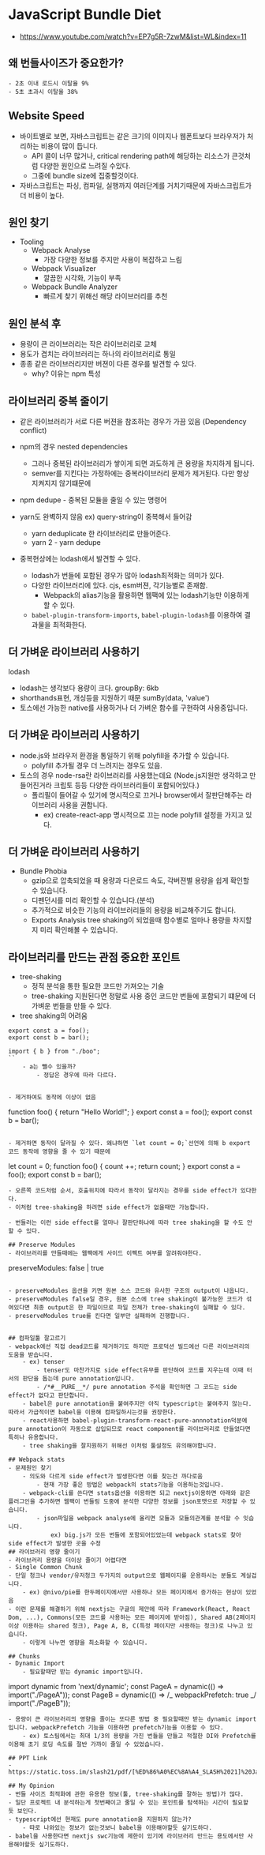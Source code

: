 # JavaScript Bundle Diet

- https://www.youtube.com/watch?v=EP7g5R-7zwM&list=WL&index=11

## 왜 번들사이즈가 중요한가?

    - 2초 이내 로드시 이탈율 9%
    - 5초 초과시 이탈율 38%

## Website Speed

- 바이트별로 보면, 자바스크립트는 같은 크기의 이미지나 웹폰트보다 브라우저가 처리하는 비용이 많이 듭니다.
  - API 콜이 너무 많거나, critical rendering path에 해당하는 리소스가 큰것처럼 다양한 원인으로 느려질 수있다.
  - 그중에 bundle size에 집중할것이다.
- 자바스크립트는 파싱, 컴파일, 실행까지 여러단계를 거치기때문에 자바스크립트가 더 비용이 높다.

## 원인 찾기

- Tooling
  - Webpack Analyse
    - 가장 다양한 정보를 주지만 사용이 복잡하고 느림
  - Webpack Visualizer
    - 깔끔한 시각화, 기능이 부족
  - Webpack Bundle Analyzer
    - 빠르게 찾기 위해선 해당 라이브러리를 추천

## 원인 분석 후

- 용량이 큰 라이브러리는 작은 라이브러리로 교체
- 용도가 겹치는 라이브러리는 하나의 라이브러리로 통일
- 종종 같은 라이브러리지만 버젼이 다른 경우를 발견할 수 있다.
  - why? 이유는 npm 특성

## 라이브러리 중복 줄이기

- 같은 라이브러리가 서로 다른 버젼을 참조하는 경우가 가끔 있음 (Dependency conflict)
- npm의 경우 nested dependencies
  - 그러나 중복된 라이브러리가 쌓이게 되면 과도하게 큰 용량을 차지하게 됩니다.
  - semver를 지킨다는 가정하에는 중복라이브러리 문제가 제거된다. 다만 항상 지켜지지 않기떄문에
- npm dedupe - 중복된 모듈을 줄일 수 있는 명령어

- yarn도 완벽하지 않음 ex) query-string이 중복해서 들어감

  - yarn deduplicate 한 라이브러리로 만들어준다.
  - yarn 2 - yarn dedupe

- 중복현상에는 lodash에서 발견할 수 있다.
  - lodash가 번들에 포함된 경우가 많아 lodash최적화는 의미가 있다.
  - 다양한 라이브러리에 있다. cjs, esm버젼, 각기능별로 존재함.
    - Webpack의 alias기능을 활용하면 웹팩에 있는 lodash기능만 이용하게 할 수 있다.
  - `babel-plugin-transform-imports`, `babel-plugin-lodash`를 이용하여 결과물을 최적화한다.

## 더 가벼운 라이브러리 사용하기

lodash

- lodash는 생각보다 용량이 크다. groupBy: 6kb
- shorthands표현, 개싱등을 지원하기 때문 sumBy(data, 'value')
- 토스에선 가능한 native를 사용하거나 더 가벼운 함수를 구현하여 사용중입니다.

## 더 가벼운 라이브러리 사용하기

- node.js와 브라우저 환경을 통일하기 위해 polyfill을 추가할 수 있습니다.
  - polyfill 추가될 경우 더 느려지는 경우도 있음.
- 토스의 경우 node-rsa란 라이브러리를 사용했는데요 (Node.js지원만 생각하고 만들어진거라 크립토 등등 다양한 라이브러리들이 포함되어있다.)
  - 폴리필이 들어갈 수 있기에 명시적으로 끄거나 browser에서 잘판단해주는 라이브러리 사용을 권합니다.
    - ex) create-react-app 명시적으로 끄는 node polyfill 설정을 가지고 있다.

## 더 가벼운 라이브러리 사용하기

- Bundle Phobia
  - gzip으로 압축되었을 때 용량과 다은로드 속도, 각버젼별 용량을 쉽게 확인할 수 있습니다.
  - 디펜던시를 미리 확인할 수 있습니다.(분석)
  - 추가적으로 비슷한 기능의 라이브러리들의 용량을 비교해주기도 합니다.
  - Exports Analysis tree shaking이 되었을때 함수별로 얼마나 용량을 차지할지 미리 확인해볼 수 있습니다.

## 라이브러리를 만드는 관점 중요한 포인트

- tree-shaking
  - 정적 분석을 통한 필요한 코드만 가져오는 기술
  - tree-shaking 지원된다면 정말로 사용 중인 코드만 번들에 포함되기 떄문에 더 가벼운 번들을 만들 수 있다.
- tree shaking의 어려움

```
export const a = foo();
export const b = bar();

import { b } from "./boo";
``
	- a는 뺄수 있을까?
		- 정답은 경우에 따라 다르다.


- 제거하여도 동작에 이상이 없음
```

function foo() {
return "Hello World!";
}
export const a = foo();
export const b = bar();

```

- 제거하면 동작이 달라질 수 있다. 왜냐하면 `let count = 0;`선언에 의해 b export 코드 동작에 영향을 줄 수 있기 때문에

```

let count = 0;
function foo() {
count ++;
return count;
}
export const a = foo();
export const b = bar();

```
- 오른쪽 코드처럼 순서, 호출위치에 따라서 동작이 달라지는 경우를 side effect가 있다한다.
- 이처럼 tree-shaking을 하려면 side effect가 없을때만 가능합니다.

- 번들러는 이런 side effect를 얼마나 잘판단하냐에 따라 tree shaking을 할 수도 안할 수 있다.

## Preserve Modules
- 라이브러리를 만들때에는 웹팩에게 사이드 이펙트 여부를 알려줘야한다.
```

preserveModules: false | true

```

- preserveModules 옵션을 키면 원본 소스 코드와 유사한 구조의 output이 나옵니다.
- preserveModules false일 경우, 원본 소스에 tree shaking이 불가능한 코드가 섞여있다면 최종 output은 한 파일이므로 파일 전체가 tree-shaking이 실패할 수 있다.
- preserveModules true를 킨다면 일부만 실패하여 진행합니다.


## 컴파일툴 잘고르기
- webpack에선 직접 dead코드를 제거하기도 하지만 프로덕션 빌드에선 다른 라이브러리의 도움을 받습니다.
	- ex) tenser
		- tenser도 마찬가지로 side effect유무를 판단하여 코드를 지우는데 이때 터서의 판단을 돕는데 pure annotation입니다.
		- /*#__PURE__*/ pure annotation 주석을 확인하면 그 코드는 side effect가 없다고 판단합니다.
	- babel은 pure annotation을 붙여주지만 아직 typescript는 붙여주지 않는다. 따라서 가급적이면 babel을 이용해 컴파일하시는것을 권장한다.
	- react사용하면 babel-plugin-transform-react-pure-annnotation덕분에 pure annotation이 자동으로 삽입되므로 react component를 라이브러리로 만들었다면 특히나 유용합니다.
	- tree shaking을 잘지원하기 위해선 이처럼 툴설정도 유의해야합니다.

## Webpack stats
- 문제원인 찾기
	- 의도와 다르게 side effect가 발생한다면 이를 찾는건 까다로움
		- 현재 가장 좋은 방법은 webpack의 stats기능을 이용하는것입니다.
	- webpack-cli를 쓴다면 stats옵션을 이용하면 되고 nextjs이용하면 아래와 같은 플러그인을 추가하면 웹팩이 번들링 도중에 분석한 다양한 정보를 json포맷으로 저장할 수 있습니다.
		- json파일을 webpack analyse에 올리면 모듈과 모듈의관계를 분석할 수 잇습니다.
			ex) big.js가 모든 번들에 포함되어있었는데 webpack stats로 찾아 side effect가 발생한 곳을 수정
## 라이브러리 영향 줄이기
- 라이브러리 용량을 더이상 줄이기 어렵다면
- Single Common Chunk
- 단일 청크나 vendor/유저청크 두가지의 output으로 웹페이지를 운용하시는 분들도 계실겁니다.
	- ex) @nivo/pie를 한두페이지에서만 사용하나 모든 페이지에서 증가하는 현상이 있었음
- 이런 문제를 해결하기 위해 nextjs는 구글의 제안에 따라 Framework(React, React Dom, ...), Commons(모든 코드를 사용하는 모든 페이지에 받아짐), Shared AB(2페이지 이상 이용하는 shared 청크), Page A, B, C(특정 페이지만 사용하는 청크)로 나누고 있습니다.
	- 이렇게 나누면 영향을 최소화할 수 있습니다.

## Chunks
- Dynamic Import
	- 필요할때만 받는 dynamic import입니다.
```

import dynamic from 'next/dynamic';
const PageA = dynamic(() => import("./PageA"));
const PageB = dynamic(() => /_ webpackPrefetch: true _/ import("./PageB"));

```
- 용량이 큰 라이브러리의 영향을 줄이는 또다른 방법 중 필요할때만 받는 dynamic import입니다. webpackPrefetch 기능을 이용하면 prefetch기능을 이용할 수 있다.
	- ex) 토스팀에서는 최대 1/3의 용량을 가진 번들을 만들고 적절한 DI와 Prefetch를 이용해 초기 로딩 속도를 절반 가까이 줄일 수 있었습니다.

## PPT Link
- https://static.toss.im/slash21/pdf/[%ED%86%A0%EC%8A%A4_SLASH%2021]%20JavaScript%20Bundle%20Diet_%EC%9D%B4%ED%95%9C.pdf

## My Opinion
- 번들 사이즈 최적화에 관한 유용한 정보(툴, tree-shaking를 잘하는 방법)가 많다.
- 일단 프로젝트 내 분석하는게 첫번째이고 줄일 수 있는 포인트를 탐색하는 시간이 필요할 듯 보인다.
- typescript에선 현재도 pure annotation을 지원하지 않는가?
	- 따로 나와있는 정보가 없는것보니 babel을 이용해야할듯 싶기도하다.
- babel을 사용한다면 nextjs swc기능에 제한이 있기에 라이브러리 만드는 용도에서만 사용해야할듯 싶기도하다.
```
